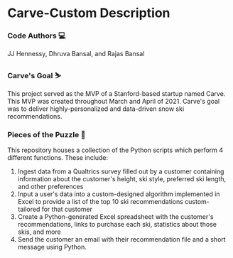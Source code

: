 # Carve-Custom Description
### Code Authors 💻
JJ Hennessy, Dhruva Bansal, and Rajas Bansal

### Carve's Goal ⛷ 
This project served as the MVP of a Stanford-based startup named Carve. This MVP was created throughout March and April of 2021. Carve's goal was to deliver highly-personalized and data-driven snow ski recommendations.

### Pieces of the Puzzle 🧩
This repository houses a collection of the Python scripts which perform 4 different functions. These include:
1. Ingest data from a Qualtrics survey filled out by a customer containing information about the customer's height, ski style, preferred ski length, and other preferences
2. Input a user's data into a custom-designed algorithm implemented in Excel to provide a list of the top 10 ski recommendations custom-tailored for that customer
3. Create a Python-generated Excel spreadsheet with the customer's recommendations, links to purchase each ski, statistics about those skis, and more
4. Send the customer an email with their recommendation file and a short message using Python.
